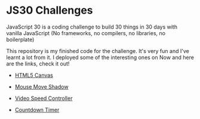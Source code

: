 # JS30 Challenges

JavaScript 30 is a coding challenge to build 30 things in 30 days with vanilla JavaScript (No frameworks, no compilers, no libraries, no boilerplate)

This repository is my finished code for the challenge. It's very fun and I've learnt a lot from it. I deployed some of the interesting ones on Now and here are the links, check it out!

- [HTML5 Canvas](https://html5canvas-joshua.now.sh)

- [Mouse Move Shadow](https://mousemoveshadow-joshua.now.sh)

- [Video Speed Controller](https://videospeedcontroller-joshua.now.sh)

- [Countdown Timer](https://countdowntimer-joshua.now.sh)